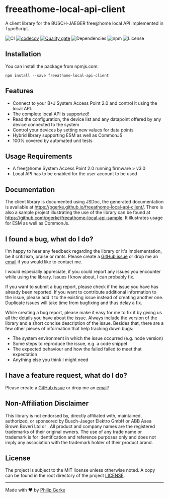 # freeathome-local-api-client

A client library for the BUSCH-JAEGER free@home local API implemented in TypeScript.

![CI](https://img.shields.io/github/actions/workflow/status/pgerke/freeathome-local-api-client/ci.yml?style=flat-square)
[![codecov](https://codecov.io/gh/pgerke/freeathome-local-api-client/branch/main/graph/badge.svg?token=UJQVXZ5PPM)](https://codecov.io/gh/pgerke/freeathome-local-api-client)
[![Quality gate](https://sonarcloud.io/api/project_badges/quality_gate?project=pgerke_freeathome-local-api-client)](https://sonarcloud.io/summary/new_code?id=pgerke_freeathome-local-api-client)
![Dependencies](https://img.shields.io/librariesio/release/npm/freeathome-local-api-client?style=flat-square)
![npm](https://img.shields.io/npm/v/freeathome-local-api-client?style=flat-square)
![License](https://img.shields.io/github/license/pgerke/freeathome-local-api-client?style=flat-square)

## Installation

You can install the package from npmjs.com:

```
npm install --save freeathome-local-api-client
```

## Features

- Connect to your B+J System Access Point 2.0 and control it using the local API.
- The complete local API is supported!
- Read the configuration, the device list and any datapoint offered by any device connected to the system
- Control your devices by setting new values for data points
- Hybrid library supporting ESM as well as CommonJS
- 100% covered by automated unit tests

## Usage Requirements

- A free@home System Access Point 2.0 running firmware > v3.0
- Local API has to be enabled for the user account to be used

## Documentation

The client library is documented using JSDoc, the generated documentation is available at https://pgerke.github.io/freeathome-local-api-client/.
There is also a sample project illustrating the use of the library can be found at https://github.com/pgerke/freeathome-local-api-sample. It illustrates usage for ESM as well as CommonJs.

## I found a bug, what do I do?

I'm happy to hear any feedback regarding the library or it's implementation, be it critizism, praise or rants. Please create a [GitHub issue](https://github.com/pgerke/freeathome-local-api-client/issues) or drop me an [email](mailto:info@philipgerke.com) if you would like to contact me.

I would especially appreciate, if you could report any issues you encounter while using the library. Issues I know about, I can probably fix.

If you want to submit a bug report, please check if the issue you have has already been reported. If you want to contribute additional information to the issue, please add it to the existing issue instead of creating another one. Duplicate issues will take time from bugfixing and thus delay a fix.

While creating a bug report, please make it easy for me to fix it by giving us all the details you have about the issue. Always include the version of the library and a short concise description of the issue. Besides that, there are a few other pieces of information that help tracking down bugs:

- The system environment in which the issue occurred (e.g. node version)
- Some steps to reproduce the issue, e.g. a code snippet
- The expected behaviour and how the failed failed to meet that expectation
- Anything else you think I might need

## I have a feature request, what do I do?

Please create a [GitHub issue](https://github.com/pgerke/freeathome-local-api-client/issues) or drop me an [email](mailto:info@philipgerke.com)!

## Non-Affiliation Disclaimer

This library is not endorsed by, directly affiliated with, maintained, authorized, or sponsored by Busch-Jaeger Elektro GmbH or ABB Asea Brown Boveri Ltd or . All product and company names are the registered trademarks of their original owners. The use of any trade name or trademark is for identification and reference purposes only and does not imply any association with the trademark holder of their product brand.

## License

The project is subject to the MIT license unless otherwise noted. A copy can be found in the root directory of the project [LICENSE](./LICENSE).

<hr>

Made with ❤️ by [Philip Gerke](https://github.com/pgerke)
